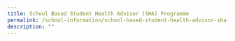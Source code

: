 ```yaml
---
title: School Based Student Health Advisor (SHA) Programme
permalink: /school-information/school-based-student-health-advisor-sha-programme/
description: ""
---
```

